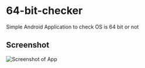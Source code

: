 # 64-bit-checker
Simple Android Application to check OS is 64 bit or not

## Screenshot
![Screenshot of App](https://raw.githubusercontent.com/the-mcnaveen/64-bit-checker/master/screen.png)
